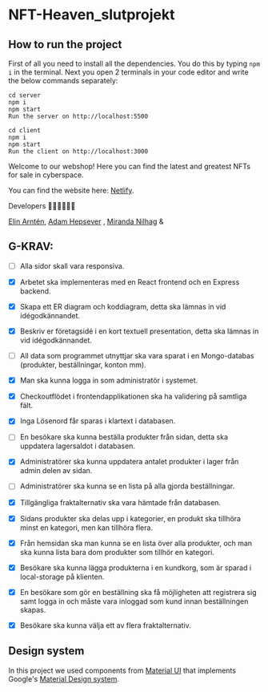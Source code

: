 # NFT-Heaven_slutprojekt

## How to run the project

First of all you need to install all the dependencies. You do this by typing `npm i` in the terminal. Next you open 2 terminals in your code editor and write the below commands separately:

```
cd server
npm i
npm start
Run the server on http://localhost:5500

cd client
npm i
npm start
Run the client on http://localhost:3000
```

Welcome to our webshop! Here you can find the latest and greatest NFTs for sale in cyberspace.

You can find the website here: [Netlify](nftheaven.netlify.app).

Developers 👩‍💻👨‍💻👩‍💻

[Elin Arntén](https://github.com/elinarnten),
[Adam Hepsever](https://github.com/AdaHep) ,
[Miranda Nilhag](http://github.com/mirrenil) &



## G-KRAV:
- [ ] Alla sidor skall vara responsiva.
- [X] Arbetet ska implementeras med en React frontend och en Express backend.
- [X] Skapa ett ER diagram och koddiagram, detta ska lämnas in vid idégodkännandet.
- [X] Beskriv er företagsidé i en kort textuell presentation, detta ska lämnas in vid idégodkännandet.
- [ ] All data som programmet utnyttjar ska vara sparat i en Mongo-databas (produkter, beställningar, konton mm).
- [X] Man ska kunna logga in som administratör i systemet.
- [X] Checkoutflödet i frontendapplikationen ska ha validering på samtliga fält.
- [X] Inga Lösenord får sparas i klartext i databasen.
- [ ] En besökare ska kunna beställa produkter från sidan, detta ska uppdatera lagersaldot i databasen.
- [X] Administratörer ska kunna uppdatera antalet produkter i lager från admin delen av sidan.
- [ ] Administratörer ska kunna se en lista på alla gjorda beställningar.
- [x] Tillgängliga fraktalternativ ska vara hämtade från databasen.
- [x] Sidans produkter ska delas upp i kategorier, en produkt ska tillhöra minst en kategori, men kan tillhöra flera.
- [x] Från hemsidan ska man kunna se en lista över alla produkter, och man ska kunna lista bara dom produkter som tillhör en kategori.
- [X] Besökare ska kunna lägga produkterna i en kundkorg, som är sparad i local-storage på klienten.
- [x] En besökare som gör en beställning ska få möjligheten att registrera sig samt logga in och måste vara inloggad som kund innan beställningen skapas.
- [X] Besökare ska kunna välja ett av flera fraktalternativ.



## Design system

In this project we used components from [Material UI](https://mui.com/#/) that implements Google's [Material Design system](https://material.io/).
